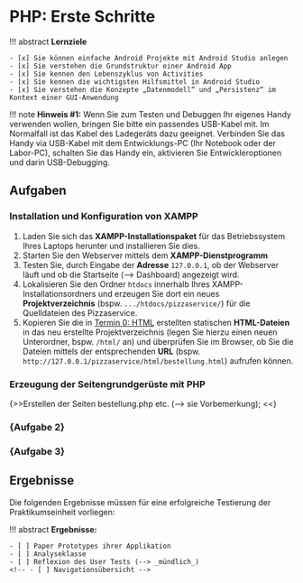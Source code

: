 <!-- # Erstellung des Seitengrundgerüsts mittels PHP -->
# PHP: Erste Schritte


!!! abstract
    **Lernziele**

    - [x] Sie können einfache Android Projekte mit Android Studio anlegen
    - [x] Sie verstehen die Grundstruktur einer Android App
    - [x] Sie kennen den Lebenszyklus von Activities
    - [x] Sie kennen die wichtigsten Hilfsmittel in Android Studio
    - [x] Sie verstehen die Konzepte „Datenmodell“ und „Persistenz“ im Kontext einer GUI-Anwendung

!!! note
    **Hinweis #1:** Wenn Sie zum Testen und Debuggen Ihr eigenes Handy verwenden wollen, bringen Sie bitte ein passendes USB-Kabel mit. Im Normalfall ist das Kabel des Ladegeräts dazu geeignet. Verbinden Sie das Handy via USB-Kabel mit dem Entwicklungs-PC (Ihr Notebook oder der Labor-PC), schalten Sie das Handy ein, aktivieren Sie Entwickleroptionen und darin USB-Debugging.

## Aufgaben

### Installation und Konfiguration von XAMPP
1. Laden Sie sich das **XAMPP-Installationspaket** für das Betriebssystem Ihres Laptops herunter und installieren Sie dies.
2. Starten Sie den Webserver mittels dem **XAMPP-Dienstprogramm** 
3. Testen Sie, durch Eingabe der **Adresse** `127.0.0.1`, ob der Webserver läuft und ob die Startseite (--> Dashboard) angezeigt wird.
4. Lokalisieren Sie den Ordner `htdocs` innerhalb Ihres XAMPP-Installationsordners und erzeugen Sie dort ein neues **Projektverzeichnis** (bspw. `.../htdocs/pizzaservice/`) für die Quelldateien des Pizzaservice.
5. Kopieren Sie die in [Termin 0: HTML](termin0.md) erstellten statischen **HTML-Dateien** in das neu erstellte Projektverzeichnis (legen Sie hierzu einen neuen Unterordner, bspw. `/html/` an) und überprüfen Sie im Browser, ob Sie die Dateien mittels der entsprechenden **URL** (bspw. `http://127.0.0.1/pizzaservice/html/bestellung.html`) aufrufen können.

### Erzeugung der Seitengrundgerüste mit PHP

{>>Erstellen der Seiten bestellung.php etc. (--> sie Vorbemerkung); <<}

### {Aufgabe 2}

### {Aufgabe 3}

## Ergebnisse

Die folgenden Ergebnisse müssen für eine erfolgreiche Testierung der Praktikumseinheit vorliegen:

!!! abstract
    __Ergebnisse:__

    - [ ] Paper Prototypes ihrer Applikation
    - [ ] Analyseklasse
    - [ ] Reflexion des User Tests (--> _mündlich_)
    <!-- - [ ] Navigationsübersicht -->